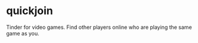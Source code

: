 # quickjoin
Tinder for video games. Find other players online who are playing the same game as you.
